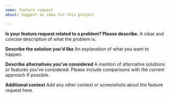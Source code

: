 ```yaml
---
name: Feature request
about: Suggest an idea for this project

---
```


**Is your feature request related to a problem? Please describe.**
A clear and concise description of what the problem is.

**Describe the solution you'd like**
An explanation of what you want to happen.

**Describe alternatives you've considered**
A mention of alternative solutions or features you've considered. Please include comparisons with the current approach If possible.

**Additional context**
Add any other context or screenshots about the feature request here.
